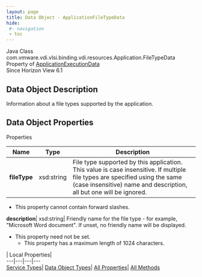 ```yaml
---
layout: page
title: Data Object - ApplicationFileTypeData
hide:
 #- navigation
 - toc
---
```






Java Class
    com.vmware.vdi.vlsi.binding.vdi.resources.Application.FileTypeData  
Property of
     [ApplicationExecutionData](vdi.resources.Application.ApplicationExecutionData.md#field_detail)  
Since 
    Horizon View 6.1

## Data Object Description 

Information about a file types supported by the application. 

## Data Object Properties

Properties

Name |  Type |  Description   
---|---|---  
**fileType**|  xsd:string|  File type supported by this application. This value is case insensitive. If multiple file types are specified using the same (case insensitive) name and description, all but one will be ignored.   


  * This property cannot contain forward slashes. 

  
**description**|  xsd:string|  Friendly name for the file type - for example, "Microsoft Word document". If unset, no friendly name will be displayed.   


* This property need not be set.
  * This property has a maximum length of 1024 characters. 

  
  
  
 | Local Properties|   
---|---|---|---  
[Service Types](index-mo_types.md)| [Data Object Types](index-do_types.md)| [All Properties](index-properties.md)| [All Methods](index-methods.md)  
  
  

